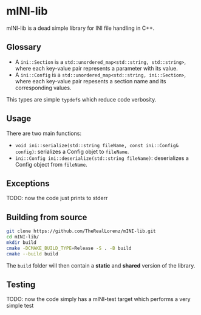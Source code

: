 # mINI-lib

mINI-lib is a dead simple library for INI file handling in C++.

## Glossary

- A `ini::Section` is a `std::unordered_map<std::string, std::string>`, where each key-value pair represents a parameter with its value.
- A `ini::Config` is  a `std::unordered_map<std::string, ini::Section>`, where each key-value pair repesents a section name and its corresponding values.

This types are simple `typdef`s which reduce code verbosity.

## Usage

There are two main functions:

- `void ini::serialize(std::string fileName, const ini::Config& config)`: serializes a Config objet to `fileName`.
- `ini::Config ini::deserialize(std::string fileName)`: deserializes a Config object from `fileName`.

## Exceptions

TODO: now the code just prints to stderr

## Building from source

```bash
git clone https://github.com/TheRealLorenz/mINI-lib.git
cd mINI-lib/
mkdir build
cmake -DCMAKE_BUILD_TYPE=Release -S . -B build
cmake --build build
```

The `build` folder will then contain a **static** and **shared** version of the library.

## Testing

TODO: now the code simply has a mINI-test target which performs a very simple test 
